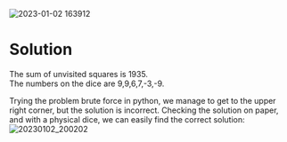 ![2023-01-02 163912](https://user-images.githubusercontent.com/103123677/210279667-c8d20ad8-402e-492f-b967-c438a215f811.png)
# Solution  
The sum of unvisited squares is 1935.  
The numbers on the dice are 9,9,6,7,-3,-9.

Trying the problem brute force in python, we manage to get to the upper right corner, but the solution is incorrect. Checking the solution on paper, and with a physical dice, we can easily find the correct solution:
![20230102_200202](https://user-images.githubusercontent.com/103123677/210288617-8f51a3c8-4e46-4112-a40c-fdec25de662b.jpg)
